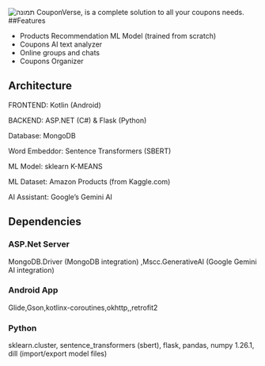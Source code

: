 ![תמונה](https://github.com/user-attachments/assets/3ee4a530-ad48-45c1-831c-9b9d87a85aaa)
CouponVerse, is a complete solution to all your coupons needs.
##Features
- Products Recommendation ML Model (trained from scratch)
- Coupons AI text analyzer
- Online groups and chats
- Coupons Organizer
## Architecture 
FRONTEND: Kotlin (Android)

BACKEND: ASP.NET (C#) & Flask (Python) 

Database: MongoDB 

Word Embeddor: Sentence Transformers (SBERT) 

ML Model: sklearn K-MEANS 

ML Dataset: Amazon Products (from Kaggle.com) 

AI Assistant: Google’s Gemini AI 

## Dependencies
### ASP.Net Server  
MongoDB.Driver (MongoDB integration)  ,Mscc.GenerativeAI (Google Gemini AI integration)  
### Android App 
Glide,Gson,kotlinx-coroutines,okhttp,,retrofit2
### Python
sklearn.cluster,
sentence_transformers (sbert),
flask,
pandas,
numpy 1.26.1,
dill (import/export model files) 





